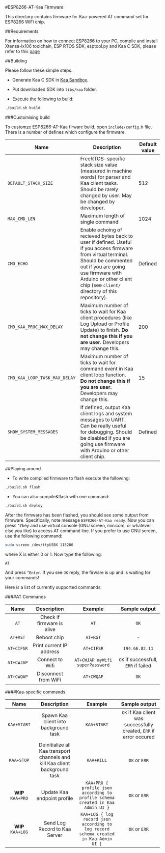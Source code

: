 #ESP8266-AT-Kaa Firmware

This directory contains firmware for Kaa-powered AT command set for ESP8266 WiFi chip.

##Requirements

For information on how to connect ESP8266 to your PC, compile and install Xtensa-lx106 toolchain, ESP RTOS SDK, esptool.py and Kaa C SDK, please refer to this [page](http://docs.kaaproject.org/display/KAA/ESP8266)

##Building

Please follow these simple steps.

* Generate Kaa C SDK in [Kaa Sandbox](http://docs.kaaproject.org/display/KAA/Kaa+Sandbox).
* Put downloaded SDK into `libs/kaa` folder.

* Execute the following to build:
````bash
./build.sh build
````

###Customising build

To customze ESP8266-AT-Kaa firware build, open `include/config.h` file. There is a number of defines which configure the firmware.

| Name | Description | Default value |
|------|-------------|---------------|
| `DEFAULT_STACK_SIZE` | FreeRTOS-specific stack size value (measured in machine words) for parser and Kaa client tasks. Should be rarely changed by user. May be changed by developer. | 512 |
| `MAX_CMD_LEN` | Maximum length of single command | 1024 |
| `CMD_ECHO` | Enable echoing of recieved bytes back to user if defined. Useful if you access firmware from virtual terminal. Should be commented out if you are going use firmware with Arduino or other client chip (see `client/` directory of this repository). | Defined |
| `CMD_KAA_PROC_MAX_DELAY` | Maximum number of ticks to wait for Kaa client procedures (like Log Upload or Profile Update) to finish. **Do not change this if you are user.** Developers may change this. | 200 |
| `CMD_KAA_LOOP_TASK_MAX_DELAY` | Maximum number of ticks to wait for command event in Kaa client loop function. **Do not change this if you are user.** Developers may change this. | 15 |
| `SHOW_SYSTEM_MESSAGES` | If defined, output Kaa client logs and system messages to UART. Can be really useful for debugging. Should be disabled if you are going use firmware with Arduino or other client chip. | Defined |

##Playing around

* To write compiled firmware to flash execute the following:
````bash
./build.sh flash
````

* You can also compile&flash with one command:
````bash
./build.sh deploy
````

After the firmware has been flashed, you should see some output from firmware. 
Specifically, note message `ESP8266-AT-Kaa ready`.
Now you can press `^C`key and use virtual console (GNU screen, minicom, or whatever else you like) to access AT command line.
If you prefer to use GNU screen, use the following command:

````bash
sudo screen /dev/ttyUSBX 115200
````
where X is either 0 or 1.
Now type the following:
````
AT
````
And press `^Enter`.
If you see `OK` reply, the firware is up and is waiting for your commands!

Here is a list of currently supported commands:

####AT Commands

|Name| Description | Example |Sample output |
|:--:|:-----------:|:-------:|:------------:|
| `AT`  | Check if firmware is alive | `AT` | `OK` |
| `AT+RST` | Reboot chip  | `AT+RST` | - |
| `AT+CIFSR` | Print current IP address | `AT+CIFSR` | `194.66.82.11` |
| `AT+CWJAP` | Connect to Wifi | `AT+CWJAP myWifi superPassword` | `OK` if successfull, `ERR` if failed |
| `AT+CWQAP` | Disconnect from WiFi | `AT+CWQAP` | `OK` |

####Kaa-specific commands

|Name| Description | Example |Sample output |
|:--:|:-----------:|:-------:|:------------:|
| `KAA+START` | Spawn Kaa client into background task | `KAA+START` | `OK` if Kaa client was successfully created, `ERR` if error occured |
| `KAA+STOP` | Deinitialize all Kaa transport channels and kill Kaa client background task | `KAA+KILL` | `OK` or `ERR` |
| **WIP** `KAA+PRO` | Update Kaa endpoint profile |`KAA+PRO { profile json according to profile schema created in Kaa Admin UI }`| `OK` or `ERR` |
| **WIP** `KAA+LOG` | Send Log Record to Kaa Server | `KAA+LOG { log record json according to log record schema created in Kaa Admin UI }` | `OK` or `ERR` |




